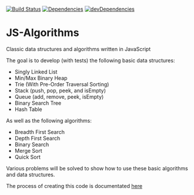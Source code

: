 [![Build Status](https://travis-ci.org/duereg/js-algorithms.png)](https://travis-ci.org/duereg/js-algorithms)
[![Dependencies](https://david-dm.org/duereg/js-algorithms.png)](https://david-dm.org/duereg/js-algorithms)
[![devDependencies](https://david-dm.org/duereg/js-algorithms/dev-status.png)](https://david-dm.org/duereg/js-algorithms#info=devDependencies&view=table)

JS-Algorithms
=============

Classic data structures and algorithms written in JavaScript

The goal is to develop (with tests) the following basic data structures:

* Singly Linked List
* Min/Max Binary Heap
* Trie (With Pre-Order Traversal Sorting)
* Stack (push, pop, peek, and isEmpty)
* Queue (add, remove, peek, isEmpty)
* Binary Search Tree
* Hash Table

As well as the following algorithms:

* Breadth First Search
* Depth First Search
* Binary Search
* Merge Sort
* Quick Sort

Various problems will be solved to show how to use these basic algorithms and data structures.

The process of creating this code is documentated [here](//matt.mattblair.co)